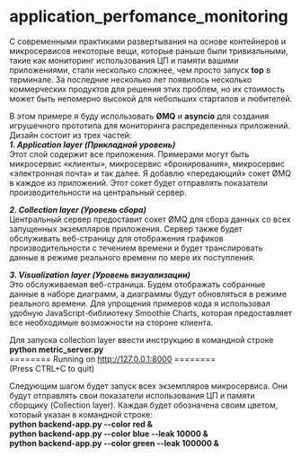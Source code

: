 # application_perfomance_monitoring

С современными практиками развертывания на основе контейнеров и микросервисов некоторые вещи, которые раньше были тривиальными, такие как мониторинг использования ЦП и памяти вашими приложениями, стали несколько сложнее, чем просто запуск **top** в терминале. За последние несколько лет появилось несколько коммерческих продуктов для решения этих проблем, но их стоимость может быть непомерно высокой для небольших стартапов и любителей.

В этом примере я буду использовать **ØMQ** и **asyncio** для создания игрушечного прототипа для мониторинга распределенных приложений. Дизайн состоит из трех частей:<br>
***1. Application layer (Прикладной уровень)***<br>
Этот слой содержит все приложения. Примерами могут быть микросервис «клиенты», микросервис «бронирования», микросервис «электронная почта» и так далее. Я добавлю «передающий» сокет ØMQ в каждое из приложений. Этот сокет будет отправлять показатели производительности на центральный сервер.

***2. Collection layer (Уровень сбора)***<br>
Центральный сервер предоставит сокет ØMQ для сбора данных со всех запущенных экземпляров приложения. Сервер также будет обслуживать веб-страницу для отображения графиков производительности с течением времени и будет транслировать данные в режиме реального времени по мере их поступления.

***3. Visualization layer (Уровень визуализации)***<br>
Это обслуживаемая веб-страница. Будем отображать собранные данные в наборе диаграмм, а диаграммы будут обновляться в режиме реального времени. Для упрощения примеров кода я использовал удобную JavaScript-библиотеку Smoothie Charts, которая предоставляет все необходимые возможности на стороне клиента.

Для запуска collection layer ввести инструкцию в командной строке<br>
**python metric_server.py**<br>
======== Running on http://127.0.0.1:8000 ========<br>
(Press CTRL+C to quit)<br>

Следующим шагом будет запуск всех экземпляров микросервиса.
Они будут отправлять свои показатели использования ЦП и памяти сборщику (Collection layer).
Каждая будет обозначена своим цветом, который указан в командной строке:<br>
**python backend-app.py --color red &**<br>
**python backend-app.py --color blue --leak 10000 &**<br>
**python backend-app.py --color green --leak 100000 &**<br>

